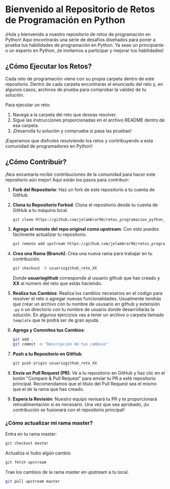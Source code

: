 # Bienvenido al Repositorio de Retos de Programación en Python

¡Hola y bienvenido a nuestro repositorio de retos de programación en Python! Aquí encontrarás una serie de desafíos diseñados para poner a prueba tus habilidades de programación en Python. Ya seas un principiante o un experto en Python, ¡te invitamos a participar y mejorar tus habilidades!

## ¿Cómo Ejecutar los Retos?

Cada reto de programación viene con su propia carpeta dentro de este repositorio. Dentro de cada carpeta encontrarás el enunciado del reto y, en algunos casos, archivos de prueba para comprobar la validez de tu solución.

Para ejecutar un reto:

1. Navega a la carpeta del reto que deseas resolver.
2. Sigue las instrucciones proporcionadas en el archivo README dentro de esa carpeta.
3. ¡Desarrolla tu solución y comprueba si pasa las pruebas!

¡Esperamos que disfrutes resolviendo los retos y contribuyendo a esta comunidad de programadores en Python!

## ¿Cómo Contribuir?

¡Nos encantaría recibir contribuciones de la comunidad para hacer este repositorio aún mejor! Aquí están los pasos para contribuir:

1. **Fork del Repositorio**: Haz un fork de este repositorio a tu cuenta de GitHub.

2. **Clona tu Repositorio Forked**: Clona el repositorio desde tu cuenta de GitHub a tu máquina local.

   ```bash
   git clone https://github.com/jelambrar96/retos_programacion_python_barranquilla_2024.git
   ```

3. **Agrega el remote del repo original como upstream**: Con esto puedes fácilmente actualizar tu repositorio.

    ```bash
    git remote add upstream https://github.com/jelambrar96/retos_programacion_python_barranquilla_2024.git
    ```

4. **Crea una Rama (Branch)**: Crea una nueva rama para trabajar en tu contribución.

   ```bash
   git checkout -b usuariogithub_reto_XX
   ```

    Donde **usuariogithub** corresponde al usuario github que has creado y **XX** al número del reto que estás haciendo.


5. **Realiza tus Cambios**: Realiza los cambios necesarios en el código para resolver el reto o agregar nuevas funcionalidades. Usualmente tendrás que crear un archivo con tu nombre de ususario en github y extensión `.py` o un directorio con tu nombre de usuario donde desarrollarás la solución. En algunos ejercicios vas a tener un archivo o carpeta llamado `template` que te podrá ser de gran ayuda. 

6. **Agrega y Commitea tus Cambios**:
   ```bash
   git add .
   git commit -m "Descripción de tus cambios"
   ```

7. **Push a tu Repositorio en GitHub**:
   ```bash
   git push origin usuariogithub_reto_XX
   ```

8. **Envía un Pull Request (PR)**: Ve a tu repositorio en GitHub y haz clic en el botón "Compare & Pull Request" para enviar tu PR a este repositorio principal. Recomendamos que el título del Pull Request sea el mismo que el de la rama que has creado.  

9.  **Espera la Revisión**: Nuestro equipo revisará tu PR y te proporcionará retroalimentación si es necesario. Una vez que sea aprobado, ¡tu contribución se fusionará con el repositorio principal!


### ¿Cómo actualizar mi rama master?

Entra en tu rama master:
   ```bash
   git checkout master
   ```

Actualiza si hubo algún cambio
   ```bash
   git fetch upstream
   ```

Trae los cambios de la rama master en upstream a tu local.
   ```bash
   git pull upstream master
   ```